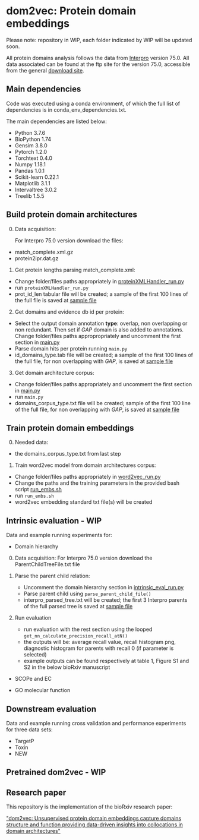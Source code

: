 # dom2vec: Protein domain embeddings
Please note: repository in WIP, each folder indicated by WIP will be updated soon.

All protein domains analysis follows the data from [Interpro](https://www.ebi.ac.uk/interpro/) version 75.0.
All data associated can be found at the ftp site for the version 75.0, accessible from the general [download site](https://www.ebi.ac.uk/interpro/download/).

## Main dependencies
Code was executed using a conda environment, of which the full list of dependencies is in conda_env_dependencies.txt.

The main dependencies are listed below:
* Python 3.7.6
* BioPython 1.74
* Gensim 3.8.0
* Pytorch 1.2.0
* Torchtext 0.4.0
* Numpy 1.18.1
* Pandas 1.0.1
* Scikit-learn 0.22.1
* Matplotlib 3.1.1
* Intervaltree 3.0.2
* Treelib 1.5.5

## Build protein domain architectures
0. Data acquisition:

   For Interpro 75.0 version download the files:
* match_complete.xml.gz
* protein2ipr.dat.gz

1. Get protein lengths parsing match_complete.xml:
* Change folder/files paths appropriately in [proteinXMLHandler_run.py](code/proteinXMLHandler_run.py)
* run `proteinXMLHandler_run.py`
* prot_id_len tabular file will be created; a sample of the first 100 lines of the full file is saved at [sample file](domain_architecture_creation/prot_id_len_sample_100.tab)

2. Get domains and evidence db id per protein:
* Select the output domain annotation **type**: overlap, non overlapping or non redundant. Then set if *GAP* domain is also added to annotations. 
  Change folder/files paths appropropriately and uncomment the first section in [main.py](code/main.py) 
* Parse domain hits per protein running `main.py`
* id_domains_type.tab file will be created; a sample of the first 100 lines of the full file, for non overlapping with *GAP*, is saved at [sample file](domain_architecture_creation/id_domains_no_overlap_gap_sample_100.tab)

3. Get domain architecture corpus:
* Change folder/files paths appropriately and uncomment the first section in [main.py](code/main.py)
* run `main.py`
* domains_corpus_type.txt file will be created; sample of the first 100 line of the full file, for non overlapping with *GAP*, is saved at [sample file](domain_architecture_creation/domains_corpus_no_overlap_gap_sample_100.txt)

## Train protein domain embeddings
0. Needed data:
* the domains_corpus_type.txt from last step

1. Train word2vec model from domain architectures corpus:
* Change folder/files paths appropriately in [word2vec_run.py](code/word2vec_run.py)
* Change the paths and the training parameters in the provided bash script [run_embs.sh](domain_embeddings_training/run_embs.sh)
* run `run_embs.sh`
* word2vec embedding standard txt file(s) will be created

## Intrinsic evaluation - WIP
Data and example running experiments for:
* Domain hierarchy

0. Data acquisition:
For Interpro 75.0 version download the ParentChildTreeFile.txt file

1. Parse the parent child relation:
   * Uncomment the domain hierarchy section in [intrinsic_eval_run.py](code/intrinsic_eval_run.py)
   * Parse parent child using `parse_parent_child_file()`
   * interpro_parsed_tree.txt will be created; the first 3 Interpro parents of the full parsed tree is saved at [sample file](intrinsic_evaluation/domain_hierarchy/interpro_parsed_tree_sample_3parents.txt)

2. Run evaluation
   * run evaluation with the rest section using the looped `get_nn_calculate_precision_recall_atN()`
   * the outputs will be: average recall value, recall histogram png, diagnostic histogram for parents with recall 0 (if parameter is selected)
   * example outputs can be found respectively at table 1, Figure S1 and S2 in the below bioRxiv manuscript

* SCOPe and EC

* GO molecular function

## Downstream evaluation
Data and example running cross validation and performance experiments for three data sets:
* TargetP
* Toxin
* NEW

## Pretrained dom2vec - WIP

## Research paper
This repository is the implementation of the bioRxiv research paper:

["dom2vec: Unsupervised protein domain embeddings capture domains structure and function providing data-driven insights into collocations in domain architectures"](https://www.biorxiv.org/content/10.1101/2020.03.17.995498v2)

